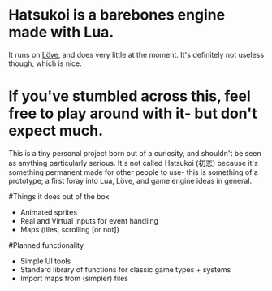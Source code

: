 # Hatsukoi is a barebones engine made with Lua.
It runs on [Löve](http://love2d.org/), and does very little at the moment. It's definitely not useless though, which is nice.

# If you've stumbled across this, feel free to play around with it- but don't expect much.
This is a tiny personal project born out of a curiosity, and shouldn't be seen as anything particularly serious. It's not called Hatsukoi (初恋) because it's something permanent made for other people to use- this is something of a prototype; a first foray into Lua, Löve, and game engine ideas in general.

#Things it does out of the box
* Animated sprites
* Real and Virtual inputs for event handling
* Maps (tiles, scrolling [or not])

#Planned functionality
* Simple UI tools
* Standard library of functions for classic game types + systems
* Import maps from (simpler) files
